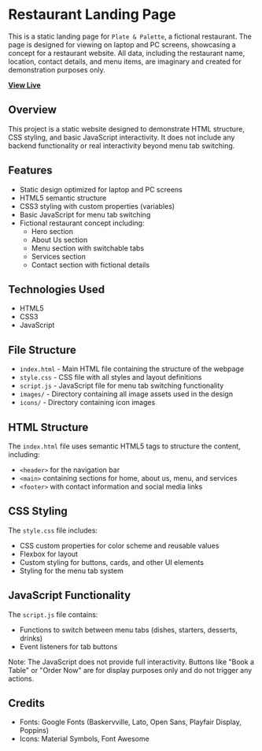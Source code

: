 # Restaurant Landing Page

This is a static landing page for `Plate & Palette`, a fictional restaurant. The page is designed for viewing on laptop and PC screens, showcasing a concept for a restaurant website. All data, including the restaurant name, location, contact details, and menu items, are imaginary and created for demonstration purposes only.

 **[View Live](https://manish-singh-ranawat.github.io/Restaurant-Landing-Page/)**

## Overview

This project is a static website designed to demonstrate HTML structure, CSS styling, and basic JavaScript interactivity. It does not include any backend functionality or real interactivity beyond menu tab switching.

## Features

- Static design optimized for laptop and PC screens
- HTML5 semantic structure
- CSS3 styling with custom properties (variables)
- Basic JavaScript for menu tab switching
- Fictional restaurant concept including:
  - Hero section
  - About Us section
  - Menu section with switchable tabs
  - Services section
  - Contact section with fictional details

## Technologies Used

- HTML5
- CSS3
- JavaScript

## File Structure

- `index.html` - Main HTML file containing the structure of the webpage
- `style.css` - CSS file with all styles and layout definitions
- `script.js` - JavaScript file for menu tab switching functionality
- `images/` - Directory containing all image assets used in the design
- `icons/` - Directory containing icon images

## HTML Structure

The `index.html` file uses semantic HTML5 tags to structure the content, including:

- `<header>` for the navigation bar
- `<main>` containing sections for home, about us, menu, and services
- `<footer>` with contact information and social media links

## CSS Styling

The `style.css` file includes:

- CSS custom properties for color scheme and reusable values
- Flexbox for layout
- Custom styling for buttons, cards, and other UI elements
- Styling for the menu tab system

## JavaScript Functionality

The `script.js` file contains:

- Functions to switch between menu tabs (dishes, starters, desserts, drinks)
- Event listeners for tab buttons

Note: The JavaScript does not provide full interactivity. Buttons like "Book a Table" or "Order Now" are for display purposes only and do not trigger any actions.

## Credits

- Fonts: Google Fonts (Baskervville, Lato, Open Sans, Playfair Display, Poppins)
- Icons: Material Symbols, Font Awesome
